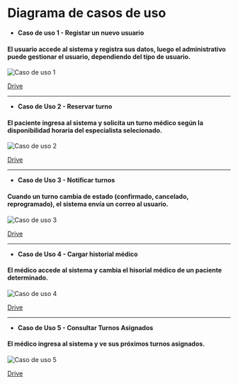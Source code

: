 # Diagrama de casos de uso


- **Caso de uso 1 - Registar un nuevo usuario**
#### El usuario accede al sistema y registra sus datos, luego el administrativo puede gestionar el usuario, dependiendo del tipo de usuario.

![Caso de uso 1](https://drive.google.com/uc?export=view&id=14HjOa0iL2ubOD9iBk1fWpH8n7_S9IL79)


[Drive](https://drive.google.com/file/d/14HjOa0iL2ubOD9iBk1fWpH8n7_S9IL79/view?usp=sharing)


---

- **Caso de Uso 2 - Reservar turno**
#### El paciente ingresa al sistema y solicita un turno médico según la disponibilidad horaria del especialista selecionado.

![Caso de uso 2](https://drive.google.com/uc?export=view&id=1fWz1h2JJjvcnnUBrHcVVeX7MGeVniPd8)

[Drive](https://drive.google.com/file/d/1osZu6SjdqNu_xCsfZ_XO02kscfx6yemi/view?usp=sharing)


---
  
- **Caso de Uso 3 - Notificar turnos**
#### Cuando un turno cambia de estado (confirmado, cancelado, reprogramado), el sistema envía un correo al usuario.

![Caso de uso 3](https://drive.google.com/uc?export=view&id=17m29CRySmUq7h4N4FwEPREBhNxnO643o)

[Drive](https://drive.google.com/file/d/17m29CRySmUq7h4N4FwEPREBhNxnO643o/view?usp=sharing)

---
  
- **Caso de Uso 4 - Cargar historial médico**
#### El médico accede al sistema y cambia el hisorial médico de un paciente determinado.

![Caso de uso 4](https://drive.google.com/uc?export=view&id=19krgko0PuTXV2H8VDrNNKRoKLqYxAUnb)

[Drive](https://drive.google.com/file/d/19krgko0PuTXV2H8VDrNNKRoKLqYxAUnb/view?usp=sharing)

---
  
- **Caso de Uso 5 - Consultar Turnos Asignados**
#### El médico ingresa al sistema y ve sus próximos turnos asignados.

![Caso de uso 5](https://drive.google.com/uc?export=view&id=1qyY6aKtyEQLXdOJBoIrARCnpKL2UwAXY)

[Drive](https://drive.google.com/file/d/1qyY6aKtyEQLXdOJBoIrARCnpKL2UwAXY/view?usp=sharing)

